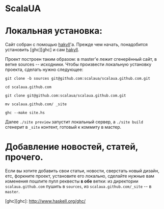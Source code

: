 ScalaUA
=======

# Локальная установка:
Сайт собран с помощью [hakyll][hakyll]'а.
Прежде чем начать, понадобится установить [ghc][ghc] и сам
[hakyll][hakyll].

Проект построен таким образом: в master'е лежит сгенерённый сайт, в
ветке sources -- исходники.
Чтобы произвести локальную установку проекта, сделать нужно следующее:

 `git clone -b sources git@github.com:scalaua/scalaua.github.com.git`

 `cd scalaua.github.com`

 `git clone git@github.com:scalaua/scalaua.github.com.git`

 `mv scalaua.github.com/ _site`

 `ghc --make site.hs`

Далее `./site preview` запустит локальный сервер, а `./site build`
сгенерит в `_site` контент, готовый к коммиту в мастер.

# Добавление новостей, статей, прочего.
Если вы хотите добавить свои статьи, новости, сверстать новый дизайн,
етс, форкните проект, установите его локально, сделайте нужные вам
изменения  пошлите пулл реквесты **в обе** ветки: из директории
`scalaua.github.com` пушить в `sources`, из `scalaua.github.com/_site`
-- в `master`.

[hakyll]:   http://jaspervdj.be/hakyll/
[ghc][ghc]: http://www.haskell.org/ghc/
